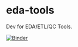 # eda-tools
Dev for EDA/ETL/QC Tools.

[![Binder](https://mybinder.org/badge_logo.svg)](https://mybinder.org/v2/gh/mattboggess/eda-tools/master?filepath=univariate_eda_demo.ipynb)
